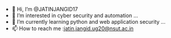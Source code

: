 - 👋 Hi, I’m @JATINJANGID17
- 👀 I’m interested in cyber security and automation ...
- 🌱 I’m currently learning python and web application security ...
- 📫 How to reach me :jatin.jangid.ug20@nsut.ac.in

<!---
JATINJANGID17/JATINJANGID17 is a ✨ special ✨ repository because its `README.md` (this file) appears on your GitHub profile.
You can click the Preview link to take a look at your changes.
--->
